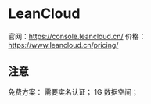 # LeanCloud



官网：https://console.leancloud.cn/
价格：https://www.leancloud.cn/pricing/

## 注意

免费方案：
需要实名认证；
1G 数据空间；
